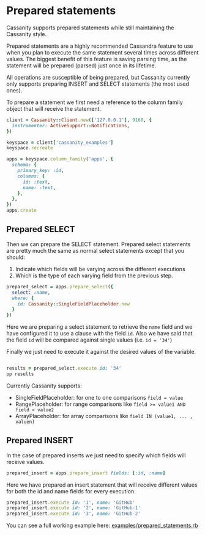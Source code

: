 # Prepared statements

Cassanity supports prepared statements while still maintaining the Cassanity style.

Prepared statements are a highly recommended Cassandra feature to use when you plan to execute
the same statement several times across different values. The biggest benefit of this feature is
saving parsing time, as the statement will be prepared (parsed) just once in its lifetime.

All operations are susceptible of being prepared, but Cassanity currently only supports
preparing INSERT and SELECT statements (the most used ones).

To prepare a statement we first need a reference to the column family object that will receive the statement.

```ruby
client = Cassanity::Client.new(['127.0.0.1'], 9160, {
  instrumenter: ActiveSupport::Notifications,
})

keyspace = client['cassanity_examples']
keyspace.recreate

apps = keyspace.column_family('apps', {
  schema: {
    primary_key: :id,
    columns: {
      id: :text,
      name: :text,
    },
  },
})
apps.create
```

## Prepared SELECT

Then we can prepare the SELECT statement. Prepared select statements are pretty much
the same as normal select statements except that you should:

1. Indicate which fields will be varying across the different executions
2. Which is the type of each varying field from the previous step.


```ruby
prepared_select = apps.prepare_select({
  select: :name,
  where: {
    id: Cassanity::SingleFieldPlaceholder.new
  }
})
```

Here we are preparing a select statement to retrieve the `name` field and we have
configured it to use a clause with the field `id`. Also we have said that the field
`id` will be compared against single values (i.e. `id = '34'`)

Finally we just need to execute it against the desired values of the variable.

```ruby

results = prepared_select.execute id: '34'
pp results
```

Currently Cassanity supports:

* SingleFieldPlaceholder: for one to one comparisons `field = value`
* RangePlaceholder: for range comparisons like `field >= value1 AND field < value2`
* ArrayPlaceholder: for array comparisons like `field IN (value1, ... , valuen)`

## Prepared INSERT

In the case of prepared inserts we just need to specify which fields will receive
values.

```ruby
prepared_insert = apps.prepare_insert fields: [:id, :name]
```

Here we have prepared an insert statement that will receive different values
for both the id and name fields for every execution.

```ruby
prepared_insert.execute id: '1', name: 'GitHub'
prepared_insert.execute id: '2', name: 'GitHub-1'
prepared_insert.execute id: '3', name: 'GitHub-2'
```

You can see a full working example here: [examples/prepared_statements.rb](https://github.com/jnunemaker/cassanity/tree/master/examples/prepared_statements.rb)


